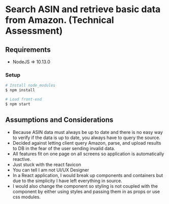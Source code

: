 # Search ASIN and retrieve basic data from Amazon. (Technical Assessment)

## Requirements
* NodeJS => 10.13.0

### Setup

```sh
# Install node_modules
$ npm install

# Load front-end
$ npm start
```

## Assumptions and Considerations
* Because ASIN data must always be up to date and there is no easy way to verify if the data is up to date, you always have to query the source.
* Decided against letting client query Amazon, parse, and upload results to DB in the fear of the user sending invalid data.
* All features fit on one page on all screens so application is automatically reactive.
* Just stuck with the react favicon
* You can tell I am not UI/UX Designer
* In a React application, I would break up components and containers but due to the simplicity I have left everything in source.
* I would also change the component so styling is not coupled with the component by either using styles and passing them in as props or use css modules.
